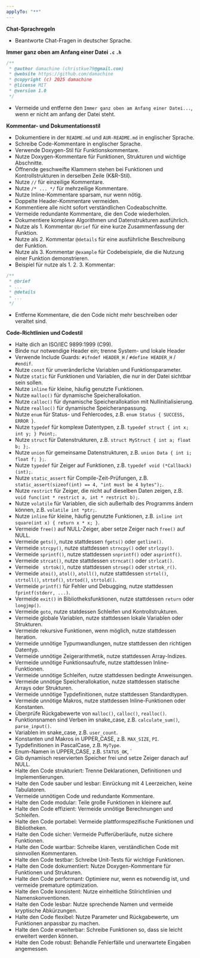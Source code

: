 ```yaml
---
applyTo: "**"
---
```


**Chat-Sprachregeln**
- Beantworte Chat-Fragen in deutscher Sprache.

**Immer ganz oben am Anfang einer Datei `.c` `.h`**
```c
/**
 * @author damachine (christkue79@gmail.com)
 * @website https://github.com/damachine
 * @copyright (c) 2025 damachine
 * @license MIT
 * @version 1.0
 */
 ```
- Vermeide und entferne den `Immer ganz oben am Anfang einer Datei...`, wenn er nicht am anfang der Datei steht.

**Kommentar- und Dokumentationsstil**
- Dokumentiere in der `README.md` und `AUR-README.md` in englischer Sprache.
- Schreibe Code-Kommentare in englischer Sprache.
- Verwende Doxygen-Stil für Funktionskommentare.
- Nutze Doxygen-Kommentare für Funktionen, Strukturen und wichtige Abschnitte.
- Öffnende geschweifte Klammern stehen bei Funktionen und Kontrollstrukturen in derselben Zeile (K&R-Stil).
- Nutze `//` für einzeilige Kommentare.
- Nutze `/* ... */` für mehrzeilige Kommentare.
- Nutze Inline-Kommentare sparsam, nur wenn nötig.
- Doppelte Header-Kommentare vermeiden.
- Kommentiere alle nicht sofort verständlichen Codeabschnitte.
- Vermeide redundante Kommentare, die den Code wiederholen.
- Dokumentiere komplexe Algorithmen und Datenstrukturen ausführlich.
- Nutze als 1. Kommentar `@brief` für eine kurze Zusammenfassung der Funktion.
- Nutze als 2. Kommentar `@details` für eine ausführliche Beschreibung der Funktion.
- Nutze als 3. Kommentar `@example` für Codebeispiele, die die Nutzung einer Funktion demonstrieren.
- Beispiel für nutze als 1. 2. 3. Kommentar:
```c
/**
 * @brief
 * ...
 * @details
 * ...
 */
 ```
- Entferne Kommentare, die den Code nicht mehr beschreiben oder veraltet sind.

**Code-Richtlinien und Codestil**
- Halte dich an ISO/IEC 9899:1999 (C99).
- Binde nur notwendige Header ein; trenne System- und lokale Header
- Verwende Include Guards: `#ifndef HEADER_H` / `#define HEADER_H` / `#endif`.
- Nutze `const` für unveränderliche Variablen und Funktionsparameter.
- Nutze `static` für Funktionen und Variablen, die nur in der Datei sichtbar sein sollen.
- Nutze `inline` für kleine, häufig genutzte Funktionen.
- Nutze `malloc()` für dynamische Speicherallokation.
- Nutze `calloc()` für dynamische Speicherallokation mit Nullinitialisierung.
- Nutze `realloc()` für dynamische Speicheranpassung.
- Nutze `enum` für Status- und Fehlercodes, z.B. `enum Status { SUCCESS, ERROR }`.
- Nutze `typedef` für komplexe Datentypen, z.B. `typedef struct { int x; int y; } Point;`.
- Nutze `struct` für Datenstrukturen, z.B. `struct MyStruct { int a; float b; };`.
- Nutze `union` für gemeinsame Datenstrukturen, z.B. `union Data { int i; float f; };`.
- Nutze `typedef` für Zeiger auf Funktionen, z.B. `typedef void (*Callback)(int);`.
- Nutze `static_assert` für Compile-Zeit-Prüfungen, z.B. `static_assert(sizeof(int) == 4, "int must be 4 bytes");`.
- Nutze `restrict` für Zeiger, die nicht auf dieselben Daten zeigen, z.B. `void func(int * restrict a, int * restrict b);`.
- Nutze `volatile` für Variablen, die sich außerhalb des Programms ändern können, z.B. `volatile int *ptr;`.
- Nutze `inline` für kleine, häufig genutzte Funktionen, z.B. `inline int square(int x) { return x * x; }`.
- Vermeide `free()` auf NULL-Zeiger, aber setze Zeiger nach `free()` auf NULL.
- Vermeide `gets()`, nutze stattdessen `fgets()` oder `getline()`.
- Vermeide `strcpy()`, nutze stattdessen `strncpy()` oder `strlcpy()`.
- Vermeide `sprintf()`, nutze stattdessen `snprintf()` oder `asprintf()`.
- Vermeide `strcat()`, nutze stattdessen `strncat()` oder `strlcat()`.
- Vermeide ` strtok()`, nutze stattdessen `strsep()` oder `strtok_r()`.
- Vermeide `atoi()`, `atol()`, `atoll()`, nutze stattdessen `strtol()`, `strtoll()`, `strtof()`, `strtod()`, `strtold()`.
- Vermeide `printf()` für Fehler und Debugging, nutze stattdessen `fprintf(stderr, ...)`.
- Vermeide `exit()` in Bibliotheksfunktionen, nutze stattdessen `return` oder `longjmp()`.
- Vermeide `goto`, nutze statdessen Schleifen und Kontrollstrukturen.
- Vermeide globale Variablen, nutze stattdessen lokale Variablen oder Strukturen.
- Vermeide rekursive Funktionen, wenn möglich, nutze stattdessen Iteration.
- Vermeide unnötige Typumwandlungen, nutze stattdessen den richtigen Datentyp.
- Vermeide unnötige Zeigerarithmetik, nutze stattdessen Array-Indizes.
- Vermeide unnötige Funktionsaufrufe, nutze stattdessen Inline-Funktionen.
- Vermeide unnötige Schleifen, nutze stattdessen bedingte Anweisungen.
- Vermeide unnötige Speicherallokation, nutze stattdessen statische Arrays oder Strukturen.
- Vermeide unnötige Typdefinitionen, nutze stattdessen Standardtypen.
- Vermeide unnötige Makros, nutze stattdessen Inline-Funktionen oder Konstanten.
- Überprüfe Rückgabewerte von `malloc()`, `calloc()`, `realloc()`.
- Funktionsnamen sind Verben im snake_case, z.B. `calculate_sum()`, `parse_input()`.
- Variablen im snake_case, z.B. `user_count`.
- Konstanten und Makros in UPPER_CASE, z.B. `MAX_SIZE`, `PI`.
- Typdefinitionen in PascalCase, z.B. `MyType`.
- Enum-Namen in UPPER_CASE, z.B. `STATUS_OK`, `
- Gib dynamisch reservierten Speicher frei und setze Zeiger danach auf NULL.
- Halte den Code strukturiert: Trenne Deklarationen, Definitionen und Implementierungen.
- Halte den Code sauber und lesbar: Einrückung mit 4 Leerzeichen, keine Tabulatoren.
- Vermeide unnötigen Code und redundante Kommentare.
- Halte den Code modular: Teile große Funktionen in kleinere auf.
- Halte den Code effizient: Vermeide unnötige Berechnungen und Schleifen.
- Halte den Code portabel: Vermeide plattformspezifische Funktionen und Bibliotheken.
- Halte den Code sicher: Vermeide Pufferüberläufe, nutze sichere Funktionen.
- Halte den Code wartbar: Schreibe klaren, verständlichen Code mit sinnvollen Kommentaren.
- Halte den Code testbar: Schreibe Unit-Tests für wichtige Funktionen.
- Halte den Code dokumentiert: Nutze Doxygen-Kommentare für Funktionen und Strukturen.
- Halte den Code performant: Optimiere nur, wenn es notwendig ist, und vermeide premature optimization.
- Halte den Code konsistent: Nutze einheitliche Stilrichtlinien und Namenskonventionen.
- Halte den Code lesbar: Nutze sprechende Namen und vermeide kryptische Abkürzungen.
- Halte den Code flexibel: Nutze Parameter und Rückgabewerte, um Funktionen anpassbar zu machen.
- Halte den Code erweiterbar: Schreibe Funktionen so, dass sie leicht erweitert werden können.
- Halte den Code robust: Behandle Fehlerfälle und unerwartete Eingaben angemessen.

